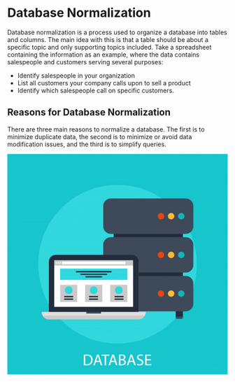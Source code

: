 # Database Normalization

Database normalization is a process used to organize a database into tables and columns.  The main idea with this is that a table should be about a specific topic and only supporting topics included. Take a spreadsheet containing the information as an example, where the data contains salespeople and customers serving several purposes:
* Identify salespeople in your organization
* List all customers your company calls upon to sell a product
* Identify which salespeople call on specific customers.

## Reasons for Database Normalization
There are three main reasons to normalize a database.  The first is to minimize duplicate data, the second is to minimize or avoid data modification issues, and the third is to simplify queries. 

![](img/database.jpg)
